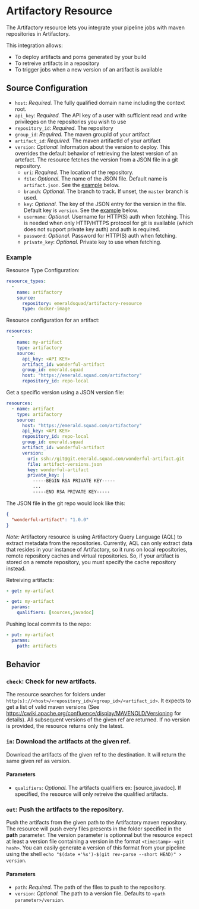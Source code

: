 # Artifactory Resource
The Artifactory resource lets you integrate your pipeline jobs with maven repositories in Artifactory.

This integration allows:

- To deploy artifacts and poms generated by your build
- To retreive artifacts in a repository
- To trigger jobs when a new version of an artifact is available
## Source Configuration
* `host`: *Required.* The fully qualified domain name including the context root.
* `api_key`: *Required.* The API key of a user with sufficient read and write privileges on the repositories you wish to use
* `repository_id`: *Required.* The repository 
* `group_id`: *Required.* The maven groupId of your artifact
* `artifact_id`: *Required.* The maven artifactId of your artifact
* `version`: *Optional.* Information about the version to deploy. This overrides the default behavior of retrieving the latest version of an artefact. The resource fetches the version from a JSON file in a git repository.
    * `uri`: *Required.* The location of the repository.
    * `file`: *Optional.* The name of the JSON file. Default name is `artifact.json`. See the [example](#version-file) below.
    * `branch`: *Optional.* The branch to track. If unset, the `master` branch is used.
    * `key`: *Optional.* The key of the JSON entry for the version in the file. Default key is `version`. See the [example](#version-file) below.
    * `username`: *Optional.* Username for HTTP(S) auth when fetching. This is needed when only HTTP/HTTPS protocol for git is available (which does not support private key auth) and auth is required.
    * `password`: *Optional.* Password for HTTP(S) auth when fetching.
    * `private_key`: *Optional.* Private key to use when fetching.
### Example
Resource Type Configuration:
``` yaml
resource_types: 
  - 
    name: artifactory
    source: 
      repository: emeraldsquad/artifactory-resource
      type: docker-image
```
Resource configuration for an artifact:
``` yaml
resources: 
  - 
    name: my-artifact
    type: artifactory
    source: 
      api_key: <API KEY>
      artifact_id: wonderful-artifact
      group_id: emerald.squad
      host: "https://emerald.squad.com/artifactory"
      repository_id: repo-local
```
<a name="version-file"></a>Get a specific version using a JSON version file:
``` yaml
resources:
  - name: artifact
    type: artifactory
    source:
      host: "https://emerald.squad.com/artifactory"
      api_key: <API KEY>
      repository_id: repo-local
      group_id: emerald.squad
      artifact_id: wonderful-artifact
      version:
        uri: ssh://git@git.emerald.squad.com/wonderful-artifact.git
        file: artifact-versions.json
        key: wonderful-artifact
        private_key: |
          -----BEGIN RSA PRIVATE KEY-----
          ...
          -----END RSA PRIVATE KEY-----
```
The JSON file in the git repo would look like this:
``` json
{
  "wonderful-artifact": "1.0.0"
}
```

*Note:* Artifactory resource is using Artifactory Query Language (AQL) to extract metadata from the repositories. Currently, AQL can only extract data that resides in your instance of Artifactory, so it runs on local repositories, remote repository caches and virtual repositories. So, if your artifact is stored on a remote repository, you must specify the cache repository instead.

Retreiving artifacts:

``` yaml
- get: my-artifact
```

``` yaml
- get: my-artifact
  params: 
    qualifiers: [sources,javadoc]
```
Pushing local commits to the repo:
``` yaml
- put: my-artifact
  params:
    path: artifacts
```
## Behavior
### `check`: Check for new artifacts.
The resource searches for folders under `http(s)://<host>/<repository_id>/<group_id>/<artifact_id>`. It expects to get a list of valid maven versions (See https://cwiki.apache.org/confluence/display/MAVENOLD/Versioning for details). All subsequent versions of the given ref are returned. If no version is provided, the resource returns only the latest.
### `in`: Download the artifacts at the given ref.
Download the artifacts of the given ref to the destination. It will return the same given ref as version.
#### Parameters
* `qualifiers`: *Optional.* The artifacts qualifiers ex: [source,javadoc]. If specified, the resource will only retreive the qualified artifacts.
### `out`: Push the artifacts to the repository.
Push the artifacts from the given path to the Artifactory maven repository. The resource will push every files presents in the folder specified in the **path** parameter. The version parameter is optionnal but the resource expect at least a version file containing a version in the format `<timestamp>-<git hash>`. You can easily generate a version of this format from your pipeline using the shell `echo "$(date +'%s')-$(git rev-parse --short HEAD)" > version`.
#### Parameters
* `path`: *Required.* The path of the files to push to the repository.
* `version`: *Optional.* The path to a version file. Defaults to `<path parameter>/version`.